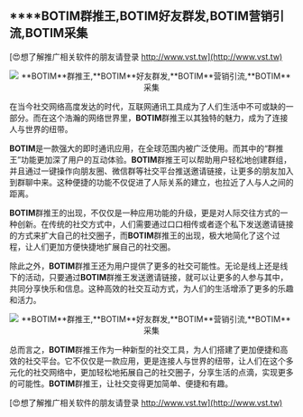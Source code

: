 ## ****BOTIM**群推王,**BOTIM**好友群发,**BOTIM**营销引流,**BOTIM**采集**

[😍想了解推广相关软件的朋友请登录 http://www.vst.tw](http://www.vst.tw)

 <center><img src="https://vst.tw/MP4/tuiguang/png/5.png" alt="**BOTIM**群推王,**BOTIM**好友群发,**BOTIM**营销引流,**BOTIM**采集"></center>

在当今社交网络高度发达的时代，互联网通讯工具成为了人们生活中不可或缺的一部分。而在这个浩瀚的网络世界里，**BOTIM**群推王以其独特的魅力，成为了连接人与世界的纽带。

**BOTIM**是一款强大的即时通讯应用，在全球范围内被广泛使用。而其中的“群推王”功能更加深了用户的互动体验。**BOTIM**群推王可以帮助用户轻松地创建群组，并且通过一键操作向朋友圈、微信群等社交平台推送邀请链接，让更多的朋友加入到群聊中来。这种便捷的功能不仅促进了人际关系的建立，也拉近了人与人之间的距离。

**BOTIM**群推王的出现，不仅仅是一种应用功能的升级，更是对人际交往方式的一种创新。在传统的社交方式中，人们需要通过口口相传或者逐个私下发送邀请链接的方式来扩大自己的社交圈子，而**BOTIM**群推王的出现，极大地简化了这个过程，让人们更加方便快捷地扩展自己的社交圈。

除此之外，**BOTIM**群推王还为用户提供了更多的社交可能性。无论是线上还是线下的活动，只要通过**BOTIM**群推王发送邀请链接，就可以让更多的人参与其中，共同分享快乐和信息。这种高效的社交互动方式，为人们的生活增添了更多的乐趣和活力。

 <center><img src="https://vst.tw/MP4/tuiguang/png/6.png" alt="**BOTIM**群推王,**BOTIM**好友群发,**BOTIM**营销引流,**BOTIM**采集"></center>

总而言之，**BOTIM**群推王作为一种新型的社交工具，为人们搭建了更加便捷和高效的社交平台。它不仅仅是一款应用，更是连接人与世界的纽带，让人们在这个多元化的社交网络中，更加轻松地拓展自己的社交圈子，分享生活的点滴，实现更多的可能性。**BOTIM**群推王，让社交变得更加简单、便捷和有趣。

[😍想了解推广相关软件的朋友请登录 http://www.vst.tw](http://www.vst.tw)



